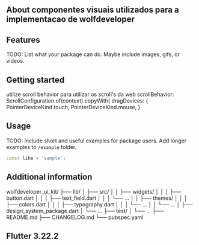## About componentes visuais utilizados para a implementacao de wolfdeveloper

## Features

TODO: List what your package can do. Maybe include images, gifs, or videos.

## Getting started

utilize scroll behavior para utilizar os scroll's da web
scrollBehavior: ScrollConfiguration.of(context).copyWith( dragDevices: { PointerDeviceKind.touch, PointerDeviceKind.mouse, }

## Usage

TODO: Include short and useful examples for package users. Add longer examples
to `/example` folder.

```dart
const like = 'sample';
```

## Additional information


wolfdeveloper_ui_kit/
├── lib/
│   ├── src/
│   │   ├── widgets/
│   │   │   ├── button.dart
│   │   │   ├── text_field.dart
│   │   │   └── ...
│   │   ├── themes/
│   │   │   ├── colors.dart
│   │   │   ├── typography.dart
│   │   │   └── ...
│   │   └── ...
│   ├── design_system_package.dart
│   └── ...
├── test/
│   └── ...
├── README.md
├── CHANGELOG.md
└── pubspec.yaml

## Flutter 3.22.2